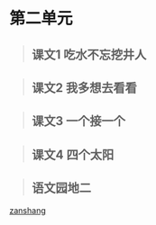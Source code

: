 # 第二单元

> ## 课文1 吃水不忘挖井人

<Ebook grade="xxyw1b" :pages="17" :paged="18" ></Ebook>

> ## 课文2 我多想去看看

<Ebook grade="xxyw1b" :pages="19" :paged="20" ></Ebook>

> ## 课文3 一个接一个

<Ebook grade="xxyw1b" :pages="21" :paged="23" ></Ebook>

> ## 课文4 四个太阳

<Ebook grade="xxyw1b" :pages="24" :paged="25" ></Ebook>

> ## 语文园地二

<Ebook grade="xxyw1b" :pages="26" :paged="28" ></Ebook>


[zanshang](../res/zanshang.md ':include')